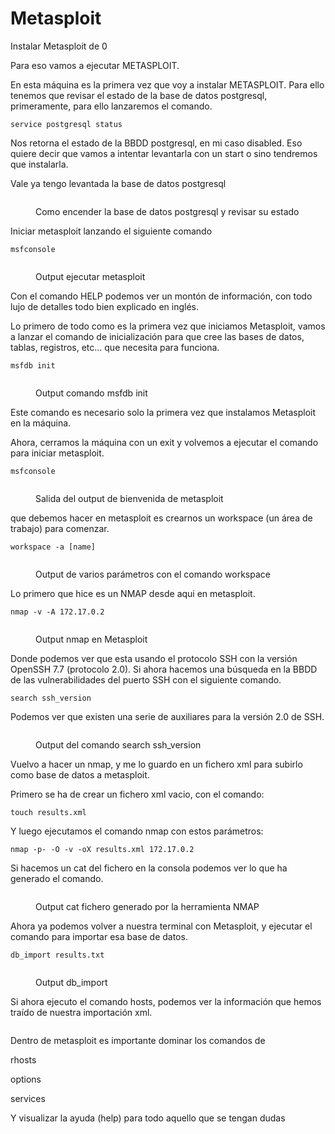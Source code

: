 # Metasploit

Instalar Metasploit de 0

Para eso vamos a ejecutar METASPLOIT.

En esta máquina es la primera vez que voy a instalar METASPLOIT. Para ello tenemos que revisar el estado de la base de datos postgresql, primeramente, para ello lanzaremos el comando.&#x20;

```
service postgresql status
```

Nos retorna el estado de la BBDD postgresql, en mi caso disabled. Eso quiere decir que vamos a intentar levantarla con un  start o sino tendremos que instalarla.

Vale ya tengo levantada la base de datos postgresql



<figure><img src="../../.gitbook/assets/image (1) (1) (1).png" alt=""><figcaption><p>Como encender la base de datos postgresql y revisar su estado</p></figcaption></figure>

Iniciar metasploit lanzando el siguiente comando

```
msfconsole
```

<figure><img src="../../.gitbook/assets/image (2) (1) (1).png" alt=""><figcaption><p>Output ejecutar metasploit</p></figcaption></figure>

Con el comando HELP podemos ver un montón de información, con todo lujo de detalles todo bien explicado en inglés.&#x20;

Lo primero de todo como es la primera vez que iniciamos Metasploit, vamos a lanzar el comando de inicialización para que cree las bases de datos, tablas, registros, etc... que necesita para funciona.

```
msfdb init
```

<figure><img src="../../.gitbook/assets/image (3) (1) (1).png" alt=""><figcaption><p>Output comando msfdb init</p></figcaption></figure>

Este comando es necesario solo la primera vez que instalamos Metasploit en la máquina.

Ahora, cerramos la máquina con un exit y volvemos a ejecutar el comando para iniciar metasploit.

```
msfconsole
```

<figure><img src="../../.gitbook/assets/image (5) (1) (1).png" alt=""><figcaption><p>Salida del output de bienvenida de metasploit</p></figcaption></figure>

que debemos hacer en metasploit es crearnos un workspace (un área de trabajo) para comenzar.

```
workspace -a [name]
```

<figure><img src="../../.gitbook/assets/image (6) (1) (1).png" alt=""><figcaption><p>Output de varios parámetros con el comando workspace</p></figcaption></figure>

Lo primero que hice es un NMAP desde aqui en metasploit.

```
nmap -v -A 172.17.0.2
```

<figure><img src="../../.gitbook/assets/image (7) (1) (1).png" alt=""><figcaption><p>Output nmap en Metasploit</p></figcaption></figure>

Donde podemos ver que esta usando el protocolo SSH con la versión OpenSSH 7.7 (protocolo 2.0). Si ahora hacemos una búsqueda en la BBDD de las vulnerabilidades del puerto SSH con el siguiente comando.

```
search ssh_version
```

Podemos ver que existen una serie de auxiliares para la versión 2.0 de SSH.

<figure><img src="../../.gitbook/assets/image (8) (1).png" alt=""><figcaption><p>Output del comando search ssh_version</p></figcaption></figure>

Vuelvo a hacer un nmap, y me lo guardo en un fichero xml para subirlo como base de datos a metasploit.

Primero se ha de crear un fichero xml vacio, con el comando:

```
touch results.xml
```

Y luego ejecutamos el comando nmap con estos parámetros:

```
nmap -p- -O -v -oX results.xml 172.17.0.2
```

Si hacemos un cat del fichero en la consola podemos ver lo que ha generado el comando.

<figure><img src="../../.gitbook/assets/image (9) (1).png" alt=""><figcaption><p>Output cat fichero generado por  la herramienta NMAP</p></figcaption></figure>

Ahora ya podemos volver a nuestra terminal con Metasploit, y ejecutar el comando para importar esa base de datos.

```
db_import results.txt
```

<figure><img src="../../.gitbook/assets/image (10).png" alt=""><figcaption><p>Output db_import</p></figcaption></figure>

Si ahora ejecuto el comando hosts, podemos ver la información que hemos  traído de nuestra importación xml.

<figure><img src="../../.gitbook/assets/image (11).png" alt=""><figcaption></figcaption></figure>

Dentro de metasploit es importante dominar los comandos de&#x20;

rhosts&#x20;

options

services

Y visualizar la ayuda (help) para todo aquello que se tengan dudas
